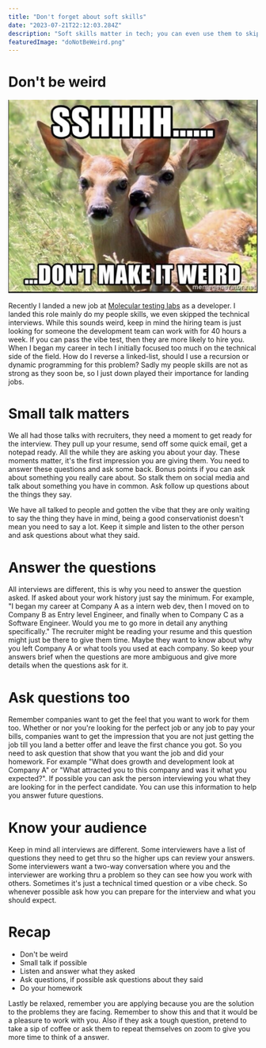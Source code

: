 ```yaml
---
title: "Don't forget about soft skills"
date: "2023-07-21T22:12:03.284Z"
description: "Soft skills matter in tech; you can even use them to skip the technical interview"
featuredImage: "doNotBeWeird.png"
---
```


# Don't be weird

![bigOChar](./doNotBeWeird.png)

Recently I landed a new job at [Molecular testing labs](https://moleculartestinglabs.com/) as a developer. I landed this role mainly do my people skills, we even skipped the technical interviews. While this sounds weird, keep in mind the hiring team is just looking for someone the development team can work with for 40 hours a week. If you can pass the vibe test, then they are more likely to hire you. When I began my career in tech I initially focused too much on the technical side of the field. How do I reverse a linked-list, should I use a recursion or dynamic programming for this problem? Sadly my people skills are not as strong as they soon be, so I just down played their importance for landing jobs.

# Small talk matters

We all had those talks with recruiters, they need a moment to get ready for the interview. They pull up your resume, send off some quick email, get a notepad ready. All the while they are asking you about your day. These moments matter, it's the first impression you are giving them. You need to answer these questions and ask some back. Bonus points if you can ask about something you really care about. So stalk them on social media and talk about something you have in common. Ask follow up questions about the things they say.

We have all talked to people and gotten the vibe that they are only waiting to say the thing they have in mind, being a good conservationist doesn't mean you need to say a lot. Keep it simple and listen to the other person and ask questions about what they said.

# Answer the questions

All interviews are different, this is why you need to answer the question asked. If asked about your work history just say the minimum. For example, "I began my career at Company A as a intern web dev, then I moved on to Company B as Entry level Engineer, and finally when to Company C as a Software Engineer. Would you me to go more in detail any anything specifically." The recruiter might be reading your resume and this question might just be there to give them time. Maybe they want to know about why you left Company A or what tools you used at each company. So keep your answers brief when the questions are more ambiguous and give more details when the questions ask for it.

# Ask questions too

Remember companies want to get the feel that you want to work for them too. Whether or nor you're looking for the perfect job or any job to pay your bills, companies want to get the impression that you are not just getting the job till you land a better offer and leave the first chance you got. So you need to ask question that show that you want the job and did your homework. For example "What does growth and development look at Company A" or "What attracted you to this company and was it what you expected?". If possible you can ask the person interviewing you what they are looking for in the perfect candidate. You can use this information to help you answer future questions.

# Know your audience

Keep in mind all interviews are different. Some interviewers have a list of questions they need to get thru so the higher ups can review your answers. Some interviewers want a two-way conversation where you and the interviewer are working thru a problem so they can see how you work with others. Sometimes it's just a technical timed question or a vibe check. So whenever possible ask how you can prepare for the interview and what you should expect.

# Recap

- Don't be weird
- Small talk if possible
- Listen and answer what they asked
- Ask questions, if possible ask questions about they said
- Do your homework

Lastly be relaxed, remember you are applying because you are the solution to the problems they are facing. Remember to show this and that it would be a pleasure to work with you. Also if they ask a tough question, pretend to take a sip of coffee or ask them to repeat themselves on zoom to give you more time to think of a answer.
